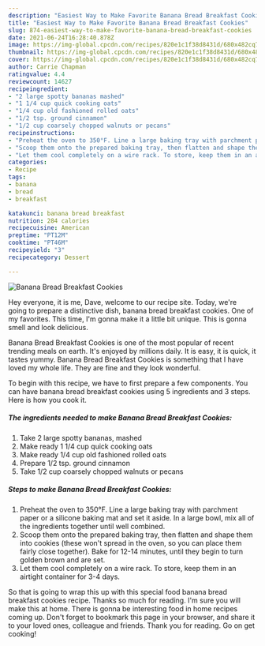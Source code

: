 ```yaml
---
description: "Easiest Way to Make Favorite Banana Bread Breakfast Cookies"
title: "Easiest Way to Make Favorite Banana Bread Breakfast Cookies"
slug: 874-easiest-way-to-make-favorite-banana-bread-breakfast-cookies
date: 2021-06-24T16:28:40.878Z
image: https://img-global.cpcdn.com/recipes/820e1c1f38d8431d/680x482cq70/banana-bread-breakfast-cookies-recipe-main-photo.jpg
thumbnail: https://img-global.cpcdn.com/recipes/820e1c1f38d8431d/680x482cq70/banana-bread-breakfast-cookies-recipe-main-photo.jpg
cover: https://img-global.cpcdn.com/recipes/820e1c1f38d8431d/680x482cq70/banana-bread-breakfast-cookies-recipe-main-photo.jpg
author: Carrie Chapman
ratingvalue: 4.4
reviewcount: 14627
recipeingredient:
- "2 large spotty bananas mashed"
- "1 1/4 cup quick cooking oats"
- "1/4 cup old fashioned rolled oats"
- "1/2 tsp. ground cinnamon"
- "1/2 cup coarsely chopped walnuts or pecans"
recipeinstructions:
- "Preheat the oven to 350°F. Line a large baking tray with parchment paper or a silicone baking mat and set it aside. In a large bowl, mix all of the ingredients together until well combined."
- "Scoop them onto the prepared baking tray, then flatten and shape them into cookies (these won&#39;t spread in the oven, so you can place them fairly close together). Bake for 12-14 minutes, until they begin to turn golden brown and are set."
- "Let them cool completely on a wire rack. To store, keep them in an airtight container for 3-4 days."
categories:
- Recipe
tags:
- banana
- bread
- breakfast

katakunci: banana bread breakfast 
nutrition: 284 calories
recipecuisine: American
preptime: "PT12M"
cooktime: "PT46M"
recipeyield: "3"
recipecategory: Dessert

---
```



![Banana Bread Breakfast Cookies](https://img-global.cpcdn.com/recipes/820e1c1f38d8431d/680x482cq70/banana-bread-breakfast-cookies-recipe-main-photo.jpg)

Hey everyone, it is me, Dave, welcome to our recipe site. Today, we're going to prepare a distinctive dish, banana bread breakfast cookies. One of my favorites. This time, I'm gonna make it a little bit unique. This is gonna smell and look delicious.



Banana Bread Breakfast Cookies is one of the most popular of recent trending meals on earth. It's enjoyed by millions daily. It is easy, it is quick, it tastes yummy. Banana Bread Breakfast Cookies is something that I have loved my whole life. They are fine and they look wonderful.


To begin with this recipe, we have to first prepare a few components. You can have banana bread breakfast cookies using 5 ingredients and 3 steps. Here is how you cook it.

<!--inarticleads1-->

##### The ingredients needed to make Banana Bread Breakfast Cookies:

1. Take 2 large spotty bananas, mashed
1. Make ready 1 1/4 cup quick cooking oats
1. Make ready 1/4 cup old fashioned rolled oats
1. Prepare 1/2 tsp. ground cinnamon
1. Take 1/2 cup coarsely chopped walnuts or pecans




<!--inarticleads2-->

##### Steps to make Banana Bread Breakfast Cookies:

1. Preheat the oven to 350°F. Line a large baking tray with parchment paper or a silicone baking mat and set it aside. In a large bowl, mix all of the ingredients together until well combined.
1. Scoop them onto the prepared baking tray, then flatten and shape them into cookies (these won&#39;t spread in the oven, so you can place them fairly close together). Bake for 12-14 minutes, until they begin to turn golden brown and are set.
1. Let them cool completely on a wire rack. To store, keep them in an airtight container for 3-4 days.




So that is going to wrap this up with this special food banana bread breakfast cookies recipe. Thanks so much for reading. I'm sure you will make this at home. There is gonna be interesting food in home recipes coming up. Don't forget to bookmark this page in your browser, and share it to your loved ones, colleague and friends. Thank you for reading. Go on get cooking!
